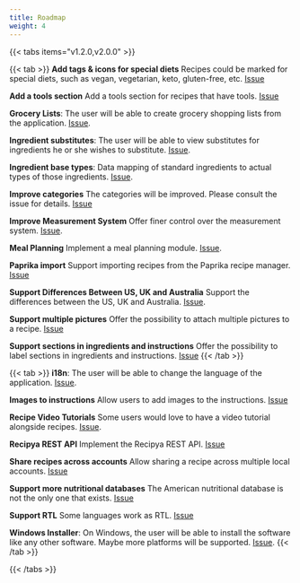```yaml
---
title: Roadmap
weight: 4
---
```


{{< tabs items="v1.2.0,v2.0.0" >}}

{{< tab >}}
**Add tags & icons for special diets**
Recipes could be marked for special diets, such as vegan, vegetarian, keto, gluten-free, etc.
[Issue](https://github.com/reaper47/recipya/issues/208)

**Add a tools section**
Add a tools section for recipes that have tools.
[Issue](https://github.com/reaper47/recipya/issues/261)

**Grocery Lists**:
The user will be able to create grocery shopping lists from the application.
[Issue](https://github.com/reaper47/recipya/issues/103).

**Ingredient substitutes**:
The user will be able to view substitutes for ingredients he or she wishes to substitute.
[Issue](https://github.com/reaper47/recipya/issues/37).

**Ingredient base types**:
Data mapping of standard ingredients to actual types of those ingredients.
[Issue](https://github.com/reaper47/recipya/issues/116).

**Improve categories**
The categories will be improved. Please consult the issue for details.
[Issue](https://github.com/reaper47/recipya/issues/258)

**Improve Measurement System**
Offer finer control over the measurement system. 
[Issue](https://github.com/reaper47/recipya/issues/175).

**Meal Planning**
Implement a meal planning module.
[Issue](https://github.com/reaper47/recipya/issues/178).

**Paprika import**
Support importing recipes from the Paprika recipe manager.
[Issue](https://github.com/reaper47/recipya/issues/265)

**Support Differences Between US, UK and Australia**
Support the differences between the US, UK and Australia.
[Issue](https://github.com/reaper47/recipya/issues/181).

**Support multiple pictures**
Offer the possibility to attach multiple pictures to a recipe.
[Issue](https://github.com/reaper47/recipya/issues/208)

**Support sections in ingredients and instructions**
Offer the possibility to label sections in ingredients and instructions.
[Issue](https://github.com/reaper47/recipya/issues/254)
{{< /tab >}}

{{< tab >}}
**i18n**: 
The user will be able to change the language of the application. 
[Issue](https://github.com/reaper47/recipya/issues/125).

**Images to instructions**
Allow users to add images to the instructions.
[Issue](https://github.com/reaper47/recipya/issues/262)

**Recipe Video Tutorials**
Some users would love to have a video tutorial alongside recipes.
[Issue](https://github.com/reaper47/recipya/issues/177).

**Recipya REST API**
Implement the Recipya REST API.
[Issue](https://github.com/reaper47/recipya/issues/234)

**Share recipes across accounts**
Allow sharing a recipe across multiple local accounts.
[Issue](https://github.com/reaper47/recipya/issues/203)

**Support more nutritional databases**
The American nutritional database is not the only one that exists.
[Issue](https://github.com/reaper47/recipya/issues/259)

**Support RTL**
Some languages work as RTL.
[Issue](https://github.com/reaper47/recipya/issues/237)

**Windows Installer**:
On Windows, the user will be able to install the software like any other software. Maybe more platforms will be supported.
[Issue](https://github.com/reaper47/recipya/issues/29).
{{< /tab >}}

{{< /tabs >}}